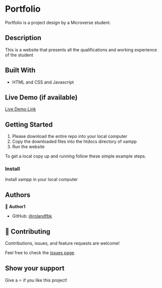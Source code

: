 # Portfolio

Portfolio is a project design by a Microverse student.

## Description

This is a website that presents all the qualifications and working experience of the student

## Built With

- HTML and CSS and Javascript



## Live Demo (if available)

[Live Demo Link](https://rolandfbk.github.io/portfolio/)



## Getting Started

1. Please download the entire repo into your local computer
2. Copy the downloaded files into the htdocs directory of xampp
3. Run the website


To get a local copy up and running follow these simple example steps.

### Install

Install xampp in your local computer



## Authors

👤 **Author1**

- GitHub: [@rolandfbk](https://github.com/rolandfbk)


## 🤝 Contributing

Contributions, issues, and feature requests are welcome!

Feel free to check the [issues page](../../issues/).

## Show your support

Give a ⭐️ if you like this project!
